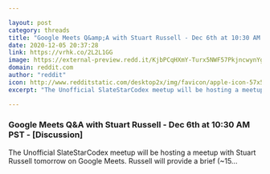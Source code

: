 ```yaml
---

layout: post
category: threads
title: "Google Meets Q&amp;A with Stuart Russell - Dec 6th at 10:30 AM PST - [Discussion]"
date: 2020-12-05 20:37:28
link: https://vrhk.co/2L2L1GG
image: https://external-preview.redd.it/KjbPCqHXmY-Turx5NWF57PkjncwynYghvBF69noAdug.jpg?width=1200&height=628.272251309&auto=webp&crop=1200:628.272251309,smart&s=4c1f2f93220a2768e90d2a494d8d811424d5319f
domain: reddit.com
author: "reddit"
icon: http://www.redditstatic.com/desktop2x/img/favicon/apple-icon-57x57.png
excerpt: "The Unofficial SlateStarCodex meetup will be hosting a meetup with Stuart Russell tomorrow on Google Meets. Russell will provide a brief (~15..."

---
```


### Google Meets Q&amp;A with Stuart Russell - Dec 6th at 10:30 AM PST - [Discussion]

The Unofficial SlateStarCodex meetup will be hosting a meetup with Stuart Russell tomorrow on Google Meets. Russell will provide a brief (~15...